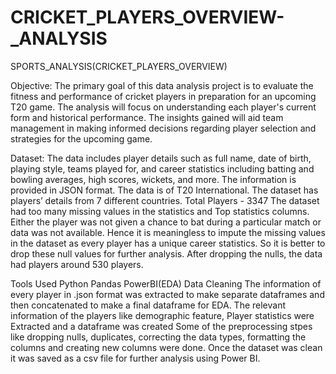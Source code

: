 # CRICKET_PLAYERS_OVERVIEW-_ANALYSIS
SPORTS_ANALYSIS(CRICKET_PLAYERS_OVERVIEW)

Objective:
The primary goal of this data analysis project is to evaluate the fitness and performance of cricket players in preparation for an upcoming T20 game. The analysis will focus on understanding each player's current form and historical performance. The insights gained will aid team management in making informed decisions regarding player selection and strategies for the upcoming game.

Dataset:
The data includes player details such as full name, date of birth, playing style, teams played for, and career statistics including batting and bowling averages, high scores, wickets, and more. The information is provided in JSON format. The data is of T20 International. The dataset has players’ details from 7 different countries. Total Players - 3347 The dataset had too many missing values in the statistics and Top statistics columns. Either the player was not given a chance to bat during a particular match or data was not available. Hence it is meaningless to impute the missing values in the dataset as every player has a unique career statistics. So it is better to drop these null values for further analysis. After dropping the nulls, the data had players around 530 players.

Tools Used
Python
Pandas
PowerBI(EDA)
Data Cleaning
The information of every player in .json format was extracted to make separate dataframes and then concatenated to make a final dataframe for EDA.
The relevant information of the players like demographic feature, Player statistics were Extracted and a dataframe was created
Some of the preprocessing stpes like dropping nulls, duplicates, correcting the data types, formatting the columns and creating new columns were done.
Once the dataset was clean it was saved as a csv file for further analysis using Power BI.

